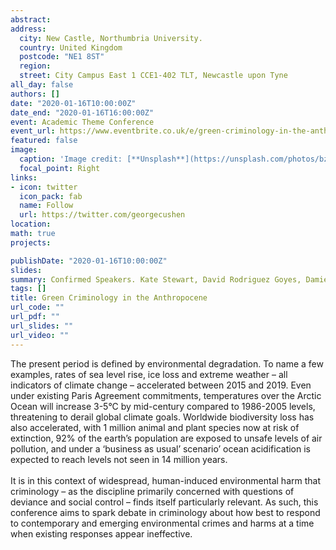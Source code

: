 ```yaml
---
abstract: 
address:
  city: New Castle, Northumbria University.
  country: United Kingdom
  postcode: "NE1 8ST"
  region: 
  street: City Campus East 1 CCE1-402 TLT, Newcastle upon Tyne
all_day: false
authors: []
date: "2020-01-16T10:00:00Z"
date_end: "2020-01-16T16:00:00Z"
event: Academic Theme Conference
event_url: https://www.eventbrite.co.uk/e/green-criminology-in-the-anthropocene-tickets-80633606287#
featured: false
image:
  caption: 'Image credit: [**Unsplash**](https://unsplash.com/photos/bzdhc5b3Bxs)'
  focal_point: Right
links:
- icon: twitter
  icon_pack: fab
  name: Follow
  url: https://twitter.com/georgecushen
location: 
math: true
projects:

publishDate: "2020-01-16T10:00:00Z"
slides:
summary: Confirmed Speakers. Kate Stewart, David Rodriguez Goyes, Damien Short.
tags: []
title: Green Criminology in the Anthropocene
url_code: ""
url_pdf: ""
url_slides: ""
url_video: ""
---
```


<div class=text-justify>The present period is defined by environmental degradation. To name a few examples, rates of sea level rise, ice loss and extreme weather – all indicators of climate change – accelerated between 2015 and 2019. Even under existing Paris Agreement commitments, temperatures over the Arctic Ocean will increase 3-5°C by mid-century compared to 1986-2005 levels, threatening to derail global climate goals. Worldwide biodiversity loss has also accelerated, with 1 million animal and plant species now at risk of extinction, 92% of the earth’s population are exposed to unsafe levels of air pollution, and under a ‘business as usual’ scenario’ ocean acidification is expected to reach levels not seen in 14 million years.<br><br>
It is in this context of widespread, human-induced environmental harm that criminology – as the discipline primarily concerned with questions of deviance and social control – finds itself particularly relevant. As such, this conference aims to spark debate in criminology about how best to respond to contemporary and emerging environmental crimes and harms at a time when existing responses appear ineffective.</div>
